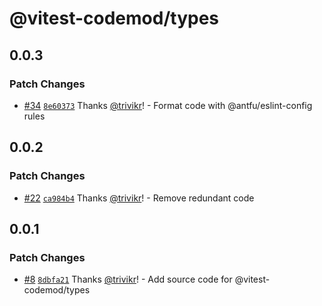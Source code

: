 # @vitest-codemod/types

## 0.0.3

### Patch Changes

- [#34](https://github.com/trivikr/vitest-codemod/pull/34) [`8e60373`](https://github.com/trivikr/vitest-codemod/commit/8e60373e71a0530b86f73e18a171d249fea76ed7) Thanks [@trivikr](https://github.com/trivikr)! - Format code with @antfu/eslint-config rules

## 0.0.2

### Patch Changes

- [#22](https://github.com/trivikr/vitest-codemod/pull/22) [`ca984b4`](https://github.com/trivikr/vitest-codemod/commit/ca984b4cc07349643325bd2d729687e1f00106d9) Thanks [@trivikr](https://github.com/trivikr)! - Remove redundant code

## 0.0.1

### Patch Changes

- [#8](https://github.com/trivikr/vitest-codemod/pull/8) [`8dbfa21`](https://github.com/trivikr/vitest-codemod/commit/8dbfa218adf6ff042cb25928341781d2a79448fd) Thanks [@trivikr](https://github.com/trivikr)! - Add source code for @vitest-codemod/types
